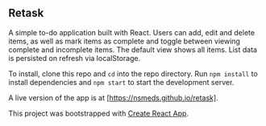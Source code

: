 ## Retask

A simple to-do application built with React. Users can add, edit and delete items, as well as mark items as complete and toggle between viewing complete and incomplete items. The default view shows all items. List data is persisted on refresh via localStorage. 

To install, clone this repo and `cd` into the repo directory. Run `npm install` to install dependencies and `npm start` to start the development server.

A live version of the app is at [https://nsmeds.github.io/retask].

This project was bootstrapped with [Create React App](https://github.com/facebookincubator/create-react-app).
